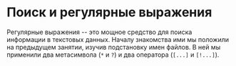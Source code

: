 # Поиск и регулярные выражения

Регулярные выражения -- это мощное средство для поиска информации в текстовых данных.
Началу знакомства ими мы положили на предыдущем занятии, изучив подстановку имен файлов.
В ней мы применили два метасимвола (`*` и `?`) и два оператора (`[...]` и `[!...]`).

<!--
Символы, обладающие специальным значением
$. ′" ∗ []^|()+?

Ограничение набора символов [] [^] * . {n,m}
Позиция, расположение ^ $
Выбор из нескольких шаблонов |
^ Начало строки
$ Конец строки
[] Любой символ в скобках
[^] Любой символ кроме тех, что в скобках
\ Отмена спец. значения следующего за ним метасимвола.
. Любой отдельный символ
* Ноль или более раз
{n}
{n,}
{,m}
{n,m}
^d -- строки, начинающиеся с символа d.
Поиск файлов в системе, поиск внутри файла и поиск в потоке, выборка (отбор, фильтрация)
только интересующих данных, обработка логов (сборки программ, серверов).
Семейство команд grep -- grep, egrep, fgrep. Мы рассмотрим первую из них -- grep.
Утилита grep
Общий формат команды выглядит как
grep [параметры] регулярное_выражение [файл]
Она ищет в файлах строки, соответствующие регулярному выражению. Если файл не задан,
то текст берется из стандартного входного потока. Если регулярное выражение содержит пробелы,
то его берут в двойные кавычки.
Обычно для сборки программ в Unix-подобных ОС используют утилиту `make`. Она позволяет
ускорить процесс сборки, если воспользоваться ее параллельным запуском. Параметр -j (--jobs) задает количество одновременно исполняемых процессов. Рекомендуется задавать процессов на один больше, чем процессоров.
Так как один из процессов будет управляющим.
Как вычислить количество ядер/процессоров?
`grep -c ^processor proc/cpuinfo`
Файл `proc/cpuinfo` содержит информацию о процессорах системы. Параметр `-c`.
-->
